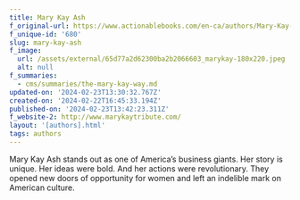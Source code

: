 ```yaml
---
title: Mary Kay Ash
f_original-url: https://www.actionablebooks.com/en-ca/authors/Mary-Kay-Ash/
f_unique-id: '680'
slug: mary-kay-ash
f_image:
  url: /assets/external/65d77a2d62300ba2b2066603_marykay-180x220.jpeg
  alt: null
f_summaries:
  - cms/summaries/the-mary-kay-way.md
updated-on: '2024-02-23T13:30:32.767Z'
created-on: '2024-02-22T16:45:33.194Z'
published-on: '2024-02-23T13:42:23.311Z'
f_website-2: http://www.marykaytribute.com/
layout: '[authors].html'
tags: authors
---
```


Mary Kay Ash stands out as one of America’s business giants. Her story is unique. Her ideas were bold. And her actions were revolutionary. They opened new doors of opportunity for women and left an indelible mark on American culture.
